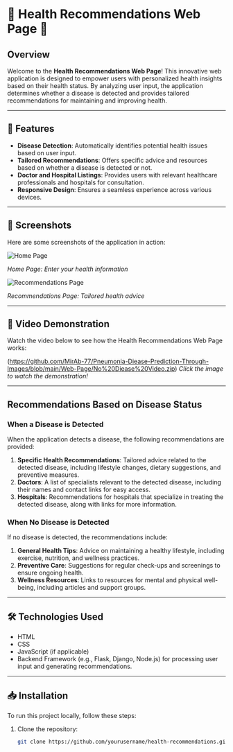 # 🌟 Health Recommendations Web Page 🌟

## Overview

Welcome to the **Health Recommendations Web Page**! This innovative web application is designed to empower users with personalized health insights based on their health status. By analyzing user input, the application determines whether a disease is detected and provides tailored recommendations for maintaining and improving health.

---

## 🚀 Features

- **Disease Detection**: Automatically identifies potential health issues based on user input.
- **Tailored Recommendations**: Offers specific advice and resources based on whether a disease is detected or not.
- **Doctor and Hospital Listings**: Provides users with relevant healthcare professionals and hospitals for consultation.
- **Responsive Design**: Ensures a seamless experience across various devices.

---

## 📸 Screenshots

Here are some screenshots of the application in action:

![Home Page](https://github.com/user-attachments/assets/3f9187db-3a82-45b2-8610-2bf81baa6d6d)

*Home Page: Enter your health information*

![Recommendations Page](https://github.com/user-attachments/assets/85a52a3f-4a69-4eb5-a45e-758dd6fd6519)

*Recommendations Page: Tailored health advice*

---

## 🎥 Video Demonstration

Watch the video below to see how the Health Recommendations Web Page works:

(https://github.com/MirAb-77/Pneumonia-Diease-Prediction-Through-Images/blob/main/Web-Page/No%20Diease%20Video.zip)
*Click the image to watch the demonstration!*

---

## Recommendations Based on Disease Status

### When a Disease is Detected

When the application detects a disease, the following recommendations are provided:

1. **Specific Health Recommendations**: Tailored advice related to the detected disease, including lifestyle changes, dietary suggestions, and preventive measures.
2. **Doctors**: A list of specialists relevant to the detected disease, including their names and contact links for easy access.
3. **Hospitals**: Recommendations for hospitals that specialize in treating the detected disease, along with links for more information.

### When No Disease is Detected

If no disease is detected, the recommendations include:

1. **General Health Tips**: Advice on maintaining a healthy lifestyle, including exercise, nutrition, and wellness practices.
2. **Preventive Care**: Suggestions for regular check-ups and screenings to ensure ongoing health.
3. **Wellness Resources**: Links to resources for mental and physical well-being, including articles and support groups.

---

## 🛠️ Technologies Used

- HTML
- CSS
- JavaScript (if applicable)
- Backend Framework (e.g., Flask, Django, Node.js) for processing user input and generating recommendations.

---

## 📥 Installation

To run this project locally, follow these steps:

1. Clone the repository:
   ```bash
   git clone https://github.com/yourusername/health-recommendations.git
